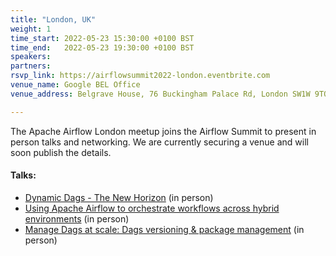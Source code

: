 ```yaml
---
title: "London, UK"
weight: 1
time_start: 2022-05-23 15:30:00 +0100 BST
time_end:   2022-05-23 19:30:00 +0100 BST
speakers:
partners:
rsvp_link: https://airflowsummit2022-london.eventbrite.com
venue_name: Google BEL Office
venue_address: Belgrave House, 76 Buckingham Palace Rd, London SW1W 9TQ, United Kingdom

---
```


The Apache Airflow London meetup joins the Airflow Summit to present in person talks and networking. We are currently securing a venue and will soon publish the details.

#### Talks:
 * [Dynamic Dags - The New Horizon](https://airflowsummit.org/sessions/2022/dynamic-dags-new-horizon/) (in person)
 * [Using Apache Airflow to orchestrate workflows across hybrid environments](https://airflowsummit.org/sessions/2022/orchestrate-hybrid/) (in person)
 * [Manage Dags at scale: Dags versioning & package management](https://airflowsummit.org/sessions/2022/manage-dags-at-scale/) (in person)
